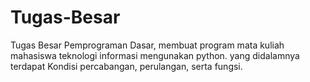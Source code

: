 # Tugas-Besar
Tugas Besar Pemprograman Dasar, membuat program mata kuliah mahasiswa teknologi informasi mengunakan python. 
yang didalamnya terdapat Kondisi percabangan, perulangan, serta fungsi. 
